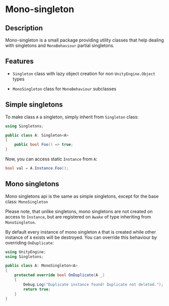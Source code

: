 # Mono-singleton

## Description

Mono-singleton is a small package providing utility classes that help dealing with singletons and `MonoBehaviour` partial singletons.

## Features

* `Singleton` class with lazy object creation for non `UnityEngine.Object` types

* `MonoSingleton` class for `MonoBehaviour` subclasses

## Simple singletons

To make class `A` a singleton, simply inherit from `Singleton` class:

```csharp
using Singletons;

public class A: Singleton<A>
{
    public bool Foo() => true;
}
```

Now, you can access static `Instance` from `A`:

```csharp
bool val = A.Instance.Foo();
```

## Mono singletons

Mono singletons api is the same as simple singletons, except for the base class: `MonoSingleton`

Please note, that unlike singletons, mono singletons are not created on access to `Instance`, but are registered on `Awake` of type inheriting from `MonoSingleton`.

By default every instance of mono singleton `A` that is created while other instance of `A` exists will be destroyed. You can override this behaviour by overriding `OnDuplicate`:

```csharp
using UnityEngine;
using Singletons;

public class A: MonoSingleton<A>
{
    protected override bool OnDuplicate(A _)
    {
        Debug.Log("Duplicate instance found! Duplicate not deleted.");
        return true;
    }
}
```


